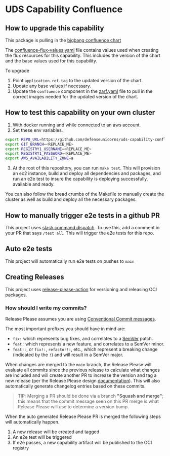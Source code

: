 # UDS Capability Confluence

## How to upgrade this capability

This package is pulling in the [bigbang confluence chart](https://repo1.dso.mil/big-bang/product/community/confluence)

The [confluence-flux-values.yaml](../confluence-flux-values.yaml) file contains values used when creating the flux resources for this capability. This includes the version of the chart and the base values used for this capability.

To upgrade
1) Point `application.ref.tag` to the updated version of the chart.
1) Update any base values if necessary.
1) Update the `confluence` component in the [zarf.yaml](../zarf.yaml) file to pull in the correct images needed for the updated version of the chart.

## How to test this capability on your own cluster

1) With docker running and while connected to an aws account.
2) Set these env variables.
```bash
export REPO_URL=https://github.com/defenseunicorns/uds-capability-confluence.git
export GIT_BRANCH=<REPLACE_ME>
export REGISTRY1_USERNAME=<REPLACE_ME>
export REGISTRY1_PASSWORD=<REPLACE_ME>
export AWS_AVAILABILITY_ZONE=a
```

 3) At the root of this repository, you can run `make test`. This will provision an ec2 instance, build and deploy all dependencies and packages, and run an e2e test to insure the capability is deploying successfully, available and ready.

You can also follow the bread crumbs of the Makefile to manually create the cluster as well as build and deploy all the necessary packages.

## How to manually trigger e2e tests in a github PR

This project uses [slash command dispatch](https://github.com/peter-evans/slash-command-dispatch). To use this, add a comment in your PR that says `/test all`. This will trigger the e2e tests for this repo.

## Auto e2e tests

This project will automatically run e2e tests on pushes to `main`

## Creating Releases

This project uses [release-please-action](https://github.com/google-github-actions/release-please-action) for versioning and releasing OCI packages.

### How should I write my commits?

Release Please assumes you are using [Conventional Commit messages](https://www.conventionalcommits.org/).

The most important prefixes you should have in mind are:

- `fix:` which represents bug fixes, and correlates to a [SemVer](https://semver.org/)
  patch.
- `feat:` which represents a new feature, and correlates to a SemVer minor.
- `feat!:`,  or `fix!:`, `refactor!:`, etc., which represent a breaking change
  (indicated by the `!`) and will result in a SemVer major.

When changes are merged to the `main` branch, the Release Please will evaluate all commits since the previous release to calculate what changes are included and will create another PR to increase the version and tag a new release (per the Release Please design [documentation](https://github.com/googleapis/release-please/blob/main/docs/design.md#lifecycle-of-a-release)). This will also automatically generate changelog entries based on these commits.

> TIP: Merging a PR should be done via a branch **"Squash and merge"**; this means that the commit message seen on this PR merge is what Release Please will use to determine a version bump.

When the auto generated Release Please PR is merged the following steps will automatically happen.
1) A new release will be created and tagged
1) An e2e test will be triggered
1) If e2e passes, a new capability artifact will be published to the OCI registry
